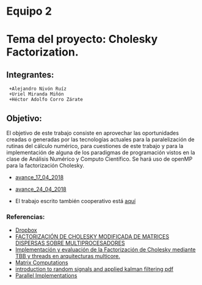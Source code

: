 # Equipo 2
# Tema del proyecto: Cholesky Factorization.

## Integrantes:
```
 +Alejandro Nivón Ruíz
 +Uriel Miranda Miñón
 +Héctor Adolfo Corro Zárate 
```

## Objetivo:

El objetivo de este trabajo consiste en aprovechar las oportunidades creadas o generadas por las tecnologías actuales para la paralelización de rutinas del cálculo numérico, para cuestiones de este trabajo y para la implementación de alguna de los paradigmas de programación vistos en la clase de Análisis Numérico y Computo Científico. Se hará uso de openMP para la factorización Cholesky.

 - [avance_17_04_2018](https://github.com/ITAM-DS/analisis-numerico-computo-cientifico/tree/mno-2018-1/proyecto_final/proyectos/equipos/equipo_02/avance_17_04_2018)
 - [avance_24_04_2018](https://github.com/alexnivi/analisis-numerico-computo-cientifico/tree/mno-2018-1/proyecto_final/proyectos/equipos/equipo_02/avance_24_04_2018)

 - El trabajo escrito también cooperativo está [aquí](https://docs.google.com/document/d/1_VOtnyJGHTWvyHCHC9L-mSRSNSslY22qrSikXzquL2g/edit?ts=5ad56af8)

### Referencias:

 - [Dropbox](https://www.dropbox.com/home/Cholesky-Theory)
 - [FACTORIZACIÓN DE CHOLESKY MODIFICADA DE MATRICES DISPERSAS SOBRE MULTIPROCESADORES](http://gac.udc.es/tesis/MariaJMartin.pdf)
 - [Implementación y evaluación de la Factorización de Cholesky mediante TBB y threads en arquitecturas multicore.](https://upcommons.upc.edu/bitstream/handle/2099.1/10988/PFC.Cholesky.pdf?sequence=1&isAllowed=y)
 - [Matrix Computations](https://www.dropbox.com/h)
 - [introduction to random signals and applied kalman filtering pdf](https://wp.kntu.ac.ir/ghaffari/Advanced%20Control-II-2017/Introduction_to_Random_Signals_and_Applied_Kalman_Filtering-4th_edition.pdf)
 - [Parallel Implementations](http://www.lume.ufrgs.br/bitstream/handle/10183/151001/001009773.pdf) 